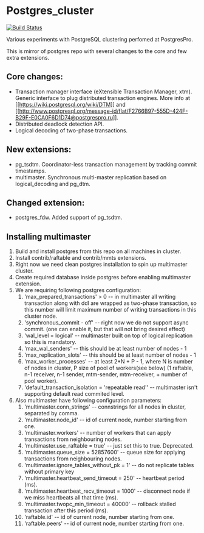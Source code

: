 # Postgres_cluster

[![Build Status](https://travis-ci.org/postgrespro/postgres_cluster.svg?branch=master)](https://travis-ci.org/postgrespro/postgres_cluster)

Various experiments with PostgreSQL clustering perfomed at PostgresPro.

This is mirror of postgres repo with several changes to the core and few extra extensions.

## Core changes:

* Transaction manager interface (eXtensible Transaction Manager, xtm). Generic interface to plug distributed transaction engines. More info at [[https://wiki.postgresql.org/wiki/DTM]] and [[http://www.postgresql.org/message-id/flat/F2766B97-555D-424F-B29F-E0CA0F6D1D74@postgrespro.ru]].
* Distributed deadlock detection API.
* Logical decoding of two-phase transactions.


## New extensions:

* pg_tsdtm. Coordinator-less transaction management by tracking commit timestamps.
* multimaster. Synchronous multi-master replication based on logical_decoding and pg_dtm.


## Changed extension:

* postgres_fdw. Added support of pg_tsdtm.

## Installing multimaster

1. Build and install postgres from this repo on all machines in cluster.
1. Install contrib/raftable and contrib/mmts extensions.
1. Right now we need clean postgres installation to spin up multimaster cluster.
1. Create required database inside postgres before enabling multimaster extension.
1. We are requiring following postgres configuration:
    1. 'max_prepared_transactions' > 0 -- in multimaster all writing transaction along with ddl are wrapped as two-phase transaction, so this number will limit maximum number of writing transactions in this cluster node.
    1. 'synchronous_commit - off' -- right now we do not support async commit. (one can enable it, but that will not bring desired effect)
    1. 'wal_level = logical' -- multimaster built on top of logical replication so this is mandatory.
    1. 'max_wal_senders' -- this should be at least number of nodes - 1
    1. 'max_replication_slots' -- this should be at least number of nodes - 1
    1. 'max_worker_processes' -- at least 2*N + P - 1, where N is number of nodes in cluster, P size of pool of workers(see below) (1 raftable, n-1 receiver, n-1 sender, mtm-sender, mtm-receiver, + number of pool worker).
    1. 'default_transaction_isolation = 'repeatable read'' -- multimaster isn't supporting default read commited level.
1. Also multimaster have following configuration parameters:
    1. 'multimaster.conn_strings' -- connstrings for all nodes in cluster, separated by comma.
    1. 'multimaster.node_id' -- id of current node, number starting from one.
    1. 'multimaster.workers' -- number of workers that can apply transactions from neighbouring nodes.
    1. 'multimaster.use_raftable = true' -- just set this to true. Deprecated.
    1. 'multimaster.queue_size = 52857600' -- queue size for applying transactions from neighbouring nodes. 
    1. 'multimaster.ignore_tables_without_pk = 1' -- do not replicate tables without primary key
    1. 'multimaster.heartbeat_send_timeout = 250' -- heartbeat period (ms).
    1. 'multimaster.heartbeat_recv_timeout = 1000' -- disconnect node if we miss heartbeats all that time (ms).
    1. 'multimaster.twopc_min_timeout = 40000' -- rollback stalled transaction after this period (ms).
    1. 'raftable.id'  -- id of current node, number starting from one.
    1. 'raftable.peers'  -- id of current node, number starting from one.

